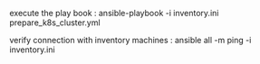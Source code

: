 execute the play book : 
ansible-playbook -i inventory.ini prepare_k8s_cluster.yml

verify connection with inventory machines : 
ansible all -m ping -i inventory.ini
